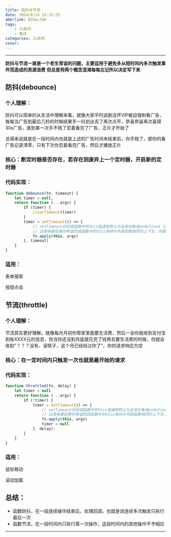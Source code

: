 ```yaml
---
title: 防抖与节流
date: 2024/8/14 15:22:25
abbrlink: 824ac3d0
tags: 
    - Js系列
    - 面试
categories: Js系列
cover:
---
```


---
**防抖与节流一直是一个老生常谈的问题，主要运用于避免多从短时间内多次触发事件而造成的资源浪费**
**但总是将两个概念混淆每每忘记所以决定写下来**

## 防抖(debounce)

### 个人理解：

防抖可以简单的从生活中理解来看，就像大家平时追剧没开VIP被迫强制看广告，每每当广告到最后几秒的时候结果手一抖划出去了再次点开，恭喜恭喜再次喜得30s广告，直到某一次手不贱了忍着看完了广告，正片才开始了

总得来说就是在一段时间内也就是上述的广告时间未结束前，你手贱了，那你的看广告记录清零，只有下次你忍着看完广告，然后才播放正片

### 核心：断定时器是否存在，若存在则废弃上一个定时器，开启新的定时器

### 代码实现：

```js
function debounce(fn, timeout) {
    let timer = null;
    return function (...args) {
        if (timer) {
            clearTimeout(timer)
        }
        timer = setTimeout(() => {
            // setTimeout的回调函数中的this值通常默认为全局对象或undefined（在严格模式下）。
            // 这意味着如果你希望回调函数中的this保持与外部函数相同的上下文，你需要显式地设置它。
            fn.apply(this, args)
        }, timeout)
    }
}
```

### 适用：

表单搜索

按钮点击



## 节流(throttle)

### 个人理解：

节流其实更好理解，就像每月月初你管家里面要生活费，然后一会你就收到支付宝到账XXXX元的信息，但当你还没到月底就花完了钱再去要生活费的时候，你就会收到“？？？没有，滚犊子，这个月已经给过你了”，你的请求响应为空

### 核心：在一定时间内只触发一次也就是最开始的请求

### 代码实现：

```js
function throttled(fn, delay) {
    let timer = null
    return function (...args) {
        if (!timer) {
            timer = setTimeout(() => {
                // setTimeout的回调函数中的this值通常默认为全局对象或undefined（在严格模式下）。
                // 这意味着如果你希望回调函数中的this保持与外部函数相同的上下文，你需要显式地设置它。
                fn.apply(this, args)
                timer = null
            }, delay);
        }
    }
}
```

### 适用：

鼠标移动

滚动加载



## 总结：

- 函数防抖，在一段连续操作结束后，处理回调，也就是说连续多次触发只执行最后一次
- 函数节流，在一段时间内只执行第一次操作，这段时间内的其他操作不予相应
---